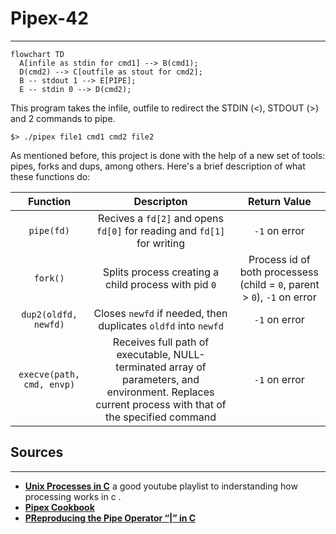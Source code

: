 # Pipex-42
---

```mermaid
flowchart TD
  A[infile as stdin for cmd1] --> B(cmd1);
  D(cmd2) --> C[outfile as stout for cmd2];
  B -- stdout 1 --> E[PIPE];
  E -- stdin 0 --> D(cmd2);
```

This program takes the infile, outfile to redirect the STDIN (<), STDOUT (>) and 2 commands to pipe.

```
$> ./pipex file1 cmd1 cmd2 file2
```

As mentioned before, this project is done with the help of a new set of tools: pipes, forks and dups, among others. Here's a brief description of what these functions do:

| Function | Descripton | Return Value |
| :-------:| :---------:| :----------: |
| ``pipe(fd)`` | Recives a ``fd[2]`` and opens ``fd[0]`` for reading and ``fd[1]`` for writing | ``-1`` on error |
| ``fork()`` | Splits process creating a child process with pid ``0`` | Process id of both processess (child = ``0``, parent > ``0``), ``-1`` on error |
| ``dup2(oldfd, newfd)`` | Closes ``newfd`` if needed, then duplicates ``oldfd`` into ``newfd`` | ``-1`` on error |
| ``execve(path, cmd, envp)`` | Receives full path of executable, NULL-terminated array of parameters, and environment. Replaces current process with that of the specified command | ``-1`` on error |

## Sources
---

* [**Unix Processes in C**](https://www.youtube.com/playlist?list=PLfqABt5AS4FkW5mOn2Tn9ZZLLDwA3kZUY) a good youtube playlist to inderstanding  how processing works in c .
* [**Pipex Cookbook**](https://csnotes.medium.com/pipex-tutorial-42-project-4469f5dd5901)
* [**PReproducing the Pipe Operator “|” in C**](https://www.codequoi.com/en/pipex-reproducing-the-pipe-operator-in-c/)
